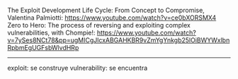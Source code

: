 The Exploit Development Life Cycle: From Concept to Compromise, Valentina Palmiotti: https://www.youtube.com/watch?v=ce0bXORSMX4
Zero to Hero: The process of reversing and exploiting complex vulnerabilities, with Chompie!: https://www.youtube.com/watch?v=7ySes8NCt78&pp=ugMICgJlcxABGAHKBR9vZmYgYnkgb25lOiBWYWxlbnRpbmEgUGFsbWlvdHRp

---

exploit: se construye
vulnerability: se encuentra